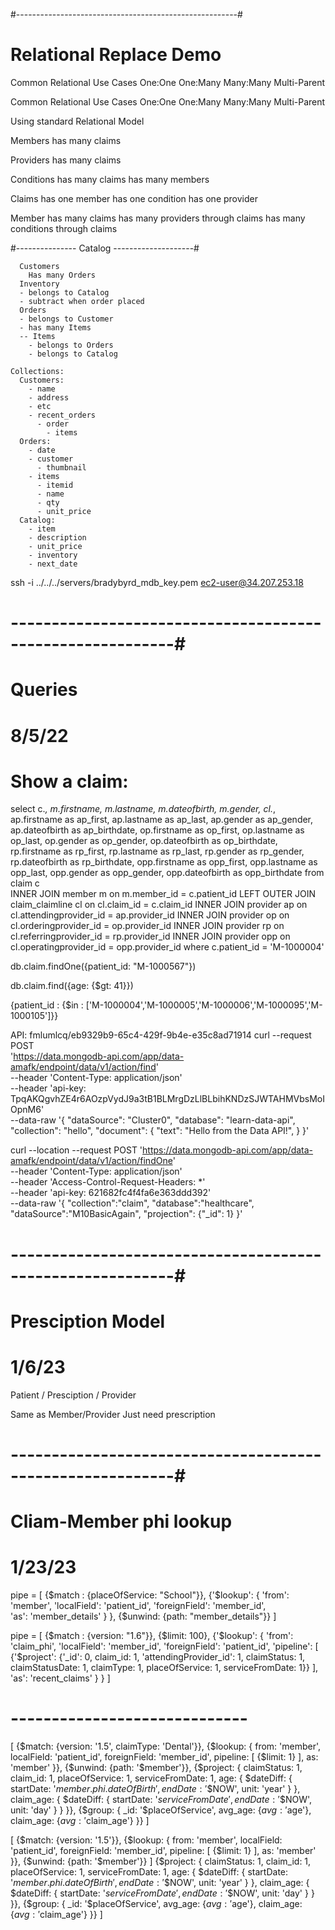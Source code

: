 #-------------------------------------------------------#
#  Relational Replace Demo


Common Relational Use Cases
  One:One
  One:Many
  Many:Many
  Multi-Parent

  Common Relational Use Cases
    One:One
    One:Many
    Many:Many
    Multi-Parent

  Using standard Relational Model

  Members
    has many claims

  Providers
    has many claims

  Conditions
    has many claims
    has many members

  Claims
    has one member
    has one condition
    has one provider

  Member
    has many claims
    has many providers through claims
    has many conditions through claims

#---------------  Catalog --------------------#

      Customers
        Has many Orders
      Inventory
      - belongs to Catalog
      - subtract when order placed
      Orders
      - belongs to Customer
      - has many Items
      -- Items
        - belongs to Orders
        - belongs to Catalog

    Collections:
      Customers:
        - name
        - address
        - etc
        - recent_orders
          - order
            - items
      Orders:
        - date
        - customer
          - thumbnail
        - items
          - itemid
          - name
          - qty
          - unit_price
      Catalog:
        - item
        - description
        - unit_price
        - inventory
        - next_date


ssh -i ../../../servers/bradybyrd_mdb_key.pem ec2-user@34.207.253.18


# ----------------------------------------------------------#
#  Queries
# 8/5/22

# Show a claim:
select c.*, m.firstname, m.lastname, m.dateofbirth, m.gender, cl.*, ap.firstname as ap_first, ap.lastname as ap_last, ap.gender as ap_gender, ap.dateofbirth as ap_birthdate, 
  op.firstname as op_first, op.lastname as op_last, op.gender as op_gender, op.dateofbirth as op_birthdate, 
  rp.firstname as rp_first, rp.lastname as rp_last, rp.gender as rp_gender, rp.dateofbirth as rp_birthdate, 
  opp.firstname as opp_first, opp.lastname as opp_last, opp.gender as opp_gender, opp.dateofbirth as opp_birthdate 
  from claim c  
  INNER JOIN member m on m.member_id = c.patient_id 
  LEFT OUTER JOIN claim_claimline cl on cl.claim_id = c.claim_id 
  INNER JOIN provider ap on cl.attendingprovider_id = ap.provider_id
  INNER JOIN provider op on cl.orderingprovider_id = op.provider_id 
  INNER JOIN provider rp on cl.referringprovider_id = rp.provider_id 
  INNER JOIN provider opp on cl.operatingprovider_id = opp.provider_id 
  where c.patient_id = 'M-1000004'

db.claim.findOne({patient_id: "M-1000567"})


db.claim.find({age: {$gt: 41}})

{patient_id : {$in : ['M-1000004','M-1000005','M-1000006','M-1000095','M-1000105']}}


API:
fmlumlcq/eb9329b9-65c4-429f-9b4e-e35c8ad71914
curl --request POST \
  'https://data.mongodb-api.com/app/data-amafk/endpoint/data/v1/action/find' \
  --header 'Content-Type: application/json' \
  --header 'api-key: TpqAKQgvhZE4r6AOzpVydJ9a3tB1BLMrgDzLlBLbihKNDzSJWTAHMVbsMoIOpnM6' \
  --data-raw '{
      "dataSource": "Cluster0",
      "database": "learn-data-api",
      "collection": "hello",
      "document": {
        "text": "Hello from the Data API!",
      }
  }'

  curl --location --request POST 'https://data.mongodb-api.com/app/data-amafk/endpoint/data/v1/action/findOne' \
--header 'Content-Type: application/json' \
--header 'Access-Control-Request-Headers: *' \
--header 'api-key: 621682fc4f4fa6e363ddd392' \
--data-raw '{
    "collection":"claim",
    "database":"healthcare",
    "dataSource":"M10BasicAgain",
    "projection": {"_id": 1}
}'

# ----------------------------------------------------------#
#  Presciption Model
#  1/6/23

Patient / Presciption / Provider

Same as Member/Provider
Just need prescription

# ----------------------------------------------------------#
#  Cliam-Member phi lookup
#  1/23/23

pipe = [
  {$match : {placeOfService: "School"}},
  {'$lookup': {
        'from': 'member', 
        'localField': 'patient_id', 
        'foreignField': 'member_id',  
        'as': 'member_details'
    }
  },
  {$unwind: {path: "member_details"}} 
]

pipe = [
  {$match : {version: "1.6"}},
  {$limit: 100},
  {'$lookup': {
        'from': 'claim_phi', 
        'localField': 'member_id', 
        'foreignField': 'patient_id',
        'pipeline': [
            {'$project': {'_id': 0, claim_id: 1, 'attendingProvider_id': 1, claimStatus: 1, claimStatusDate: 1, claimType: 1, placeOfService: 1, serviceFromDate: 1}}
        ],
        'as': 'recent_claims'
    }
  } 
]
# ----------------------------- #
[
  {$match: {version: '1.5', claimType: 'Dental'}},
  {$lookup: {
    from: 'member',
    localField: 'patient_id',
    foreignField: 'member_id',
    pipeline: [
      {$limit: 1}
    ],
    as: 'member'
  }}, 
  {$unwind: {path: '$member'}}, 
  {$project: {
    claimStatus: 1,
    claim_id: 1,
    placeOfService: 1,
    serviceFromDate: 1,
    age: {
      $dateDiff: {
      startDate: '$member.phi.dateOfBirth',
      endDate: '$$NOW',
      unit: 'year'
      }
    },
    claim_age: {
      $dateDiff: {
      startDate: '$serviceFromDate',
      endDate: '$$NOW',
      unit: 'day'
      }
    }
  }}, 
  {$group: {
    _id: '$placeOfService',
    avg_age: {$avg: '$age'},
    claim_age: {$avg: '$claim_age'}
  }}
]

[
  {$match: {version: '1.5'}},
  {$lookup: {
    from: 'member',
    localField: 'patient_id',
    foreignField: 'member_id',
    pipeline: [
      {$limit: 1}
    ],
    as: 'member'
  }}, 
  {$unwind: {path: '$member'}}
]
  {$project: {
    claimStatus: 1,
    claim_id: 1,
    placeOfService: 1,
    serviceFromDate: 1,
    age: {
      $dateDiff: {
      startDate: '$member.phi.dateOfBirth',
      endDate: '$$NOW',
      unit: 'year'
      }
    },
    claim_age: {
      $dateDiff: {
      startDate: '$serviceFromDate',
      endDate: '$$NOW',
      unit: 'day'
      }
    }
  }}, 
  {$group: {
    _id: '$placeOfService',
    avg_age: {$avg: '$age'},
    claim_age: {$avg: '$claim_age'}
  }}
]